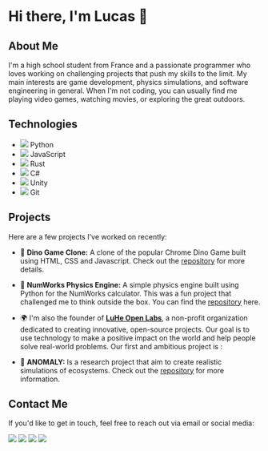 # Hi there, I'm Lucas 👋

## About Me

I'm a high school student from France and a passionate programmer who loves working on challenging projects that push my skills to the limit. My main interests are game development, physics simulations, and software engineering in general. When I'm not coding, you can usually find me playing video games, watching movies, or exploring the great outdoors.

## Technologies

- <code><img src="https://img.icons8.com/color/20/000000/python.png"/></code> Python
- <code><img src="https://img.icons8.com/color/20/000000/javascript.png"/></code> JavaScript
- <code><img src="https://img.icons8.com/color/20/000000/rust-programming-language.png"/></code> Rust
- <code><img src="https://img.icons8.com/color/20/000000/c-sharp-logo-2.png"/></code> C#
- <code><img src="https://img.icons8.com/color/20/000000/unity.png"/></code> Unity
- <code><img src="https://img.icons8.com/color/20/000000/git.png"/></code> Git

## Projects

Here are a few projects I've worked on recently:

- 🦕 **Dino Game Clone:** A clone of the popular Chrome Dino Game built using HTML, CSS and Javascript. Check out the [repository](https://github.com/lheintzmann1/DinoGame) for more details.

- 🧮 **NumWorks Physics Engine:** A simple physics engine built using Python for the NumWorks calculator. This was a fun project that challenged me to think outside the box. You can find the [repository](https://github.com/lheintzmann1/Numworks-Physics-Engine) here.

- 🌍 I'm also the founder of [**LuHe Open Labs**](https://github.com/LuHe-Open-Labs), a non-profit organization dedicated to creating innovative, open-source projects. Our goal is to use technology to make a positive impact on the world and help people solve real-world problems. Our first and ambitious project is :

- 🚀 **ANOMALY:** Is a research project that aim to create realistic simulations of ecosystems. Check out the [repository](https://github.com/LuHe-Open-Labs/Anomaly2D) for more information.

## Contact Me

If you'd like to get in touch, feel free to reach out via email or social media:

<code><a href="mailto:lheintzmann1@duck.com"><img src="https://img.icons8.com/?size=64&id=mRFBD2k4dh0c&format=png"/></a></code>
<code><a href="https://www.linkedin.com/in/lheintzmann1"><img src="https://img.icons8.com/?size=64&id=xuvGCOXi8Wyg&format=png"/></a></code>
<code><a href="https://www.guilded.gg/u/Lucas1"><img src="https://img.icons8.com/?size=64&id=LZHmYKvOuogP&format=png"/></a></code>
<code><a href="https://www.freecodecamp.org/lheintzmann1"><img src="https://img.icons8.com/external-tal-revivo-bold-tal-revivo/64/FFFFFF/external-freecodecamp-a-non-profit-organization-that-consists-of-an-interactive-learning-web-platform-logo-bold-tal-revivo.png"/></a></code>
